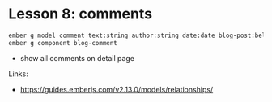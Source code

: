 # Lesson 8: comments

```bash
ember g model comment text:string author:string date:date blog-post:belongs-to:blog-post
ember g component blog-comment
```

* show all comments on detail page

Links: 
* https://guides.emberjs.com/v2.13.0/models/relationships/